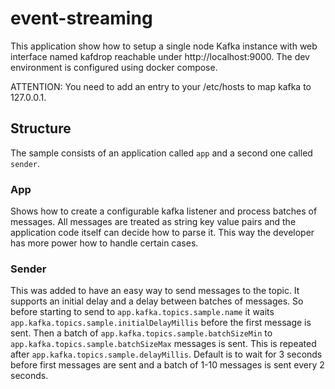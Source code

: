 # event-streaming

This application show how to setup a single node Kafka instance with web interface named kafdrop reachable under
http://localhost:9000. The dev environment is configured using docker compose.

ATTENTION: You need to add an entry to your /etc/hosts to map kafka to 127.0.0.1.

## Structure

The sample consists of an application called `app` and a second one called `sender`.

### App

Shows how to create a configurable kafka listener and process batches of messages. All messages are treated as string
key value pairs and the application code itself can decide how to parse it. This way the developer has more power how to
handle certain cases.

### Sender

This was added to have an easy way to send messages to the topic. It supports an initial delay and a delay between
batches of messages. So before starting to send to `app.kafka.topics.sample.name` it
waits `app.kafka.topics.sample.initialDelayMillis` before the first message is sent. Then a batch
of `app.kafka.topics.sample.batchSizeMin` to `app.kafka.topics.sample.batchSizeMax` messages is sent. This is repeated
after `app.kafka.topics.sample.delayMillis`. Default is to wait for 3 seconds before first messages are sent and a batch
of 1-10 messages is sent every 2 seconds.